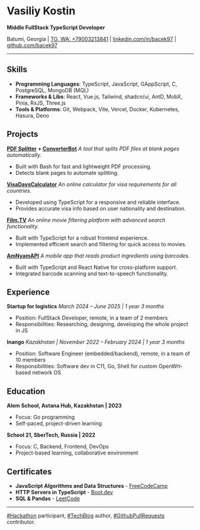 # Vasiliy Kostin

**Middle FullStack TypeScript Developer**

Batumi, Georgia | [TG, WA: +79003213841](https://t.me/liliammo) | [linkedin.com/in/bacek97](https://linkedin.com/in/bacek97) | [github.com/bacek97](https://github.com/bacek97)

***
## Skills

* **Programming Languages**: TypeScript, JavaScript, GAppScript, C, PostgreSQL, MongoDB (MQL)
* **Frameworks & Libs**: React, Vue.js, Tailwind, shadcn/ui, AntD, MobX, Pinia, RxJS, Three.js
* **Tools & Platforms**: Git, Webpack, Vite, Vercel, Docker, Kubernetes, Hasura, Deno

## Projects

**[PDF Splitter](https://github.com/bacek97/pdf_splitter_by_blanks) + [ConverterBot](https://t.me/convert2pdf_pwrd_by_msoffice_bot)** 
*A tool that splits PDF files at blank pages automatically.*

* Built with Bash for fast and lightweight PDF processing.  
* Detects blank pages to automate splitting.    

**[VisaDaysCalculator]()** 
*An online calculator for visa requirements for all countries.*

* Developed using TypeScript for a responsive and reliable interface.  
* Provides accurate visa info based on user nationality and destination.

**[Film.TV]()** 
*An online movie filtering platform with advanced search functionality.*

* Built with TypeScript for a robust frontend experience.  
* Implemented efficient search and filtering for quick access to movies.   

**[AmNyamAPI]()** *A mobile app that reads product ingredients using barcodes.*

* Built with TypeScript and React Native for cross-platform support.  
* Integrated barcode scanning and text-to-speech functionality.  

## Experience
**Startup for logistics** *March 2024 – June 2025 | 1 year 3 months*  
* Position: FullStack Developer, remote, in a team of 2 members  
* Responsibilities: Researching, designing, developing the whole project in JS

**Inango** *Kazakhstan | November 2022 – February 2024 | 1 year 3 months*  
* Position: Software Engineer (embedded/backend), remote, in a team of 10 members  
* Responsibilities: Software dev in C11, Go, Shell for custom OpenWrt-based network OS

## Education

**Alem School, Astana Hub, Kazakhstan | 2023**  
* Focus: Go programming  
* Self-paced, project-driven learning

**School 21, SberTech, Russia | 2022**  
* Focus: C, Backend, Frontend, DevOps  
* Project-based learning, collaborative environment  

## Certificates

* **JavaScript Algorithms and Data Structures** - [FreeCodeCamp](https://www.freecodecamp.org/bacek97)
* **HTTP Servers in TypeScript** - [Boot.dev](https://www.boot.dev/u/bacek97)
* **SQL & Pandas** - [LeetCode](https://leetcode.com/u/bacek97/)

***
[#Hackathon](https://vk.com/search/statuses?c[q]=%23Hackathon) participant, 
[#TechBlog](https://www.linkedin.com/in/bacek97/) author,
[#GithubPullRequests](https://github.com/bacek97/bacek97/pulls) contributor.  
